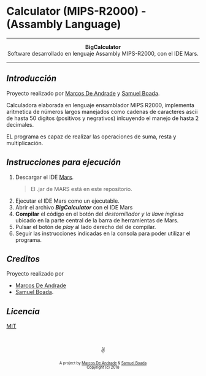 # Calculator (MIPS-R2000) - (Assambly Language)

---

<p align="center"><b>BigCalculator</b><br>Software desarrollado en lenguaje Assambly MIPS-R2000, con el IDE Mars.</p>

---

## ***Introducción***

Proyecto realizado por [Marcos De Andrade](https://github.com/MarcosDeAndrade) y [Samuel Boada](https://github.com/systems-multimedia).

Calculadora elaborada en lenguaje ensamblador MIPS R2000, implementa aritmetica de números largos manejados como cadenas de caracteres ascii de hasta 50 digitos (positivos y negrativos) inlcuyendo el manejo de hasta 2 decimales.

EL programa es capaz de realizar las operaciones de suma, resta y multiplicación.

## ***Instrucciones para ejecución***

1. Descargar el IDE [Mars](http://courses.missouristate.edu/KenVollmar/mars/ "Página Oficial de MARS").
    > El .jar de MARS está en este repositorio.
2. Ejecutar el IDE Mars como un ejecutable.
3. Abrir el archivo ***BigCalculator*** con el IDE Mars
3. **Compilar** el código en el botón del *destornillador y la llave inglesa* ubicado en la parte central de la barra de herramientas de Mars.
4. Pulsar el botón de *play* al lado derecho del de compilar.
5. Seguir las instrucciones indicadas en la consola para poder utilizar el programa.

## ***Creditos***

Proyecto realizado por
* [Marcos De Andrade](https://github.com/MarcosDeAndrade)
* [Samuel Boada](https://github.com/systems-multimedia).

## ***Licencia***

[MIT](https://github.com/MarcosDeAndrade/BigCalculator/blob/master/LICENSE)

&nbsp;

<p align="center">✌️</p>
<p align="center">
<sub><sup>A project by <a href="https://github.com/MarcosDeAndrade">Marcos De Andrade</a> & <a href="https://github.com/systems-multimedia">Samuel Boada</a><br>Copyright (c) 2018</sup></sub></p>
